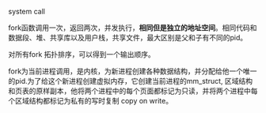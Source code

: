 
system call

fork函数调用一次，返回两次，并发执行，**相同但是独立的地址空间**。相同代码和数据段、堆、共享库以及用户栈，共享文件，最大区别是父和子有不同的pid。

对所有fork 拓扑排序，可以得到一个输出顺序。

fork为当前进程调用，是内核，为新进程创建各种数据结构，并分配给他一个唯一的pid.为了给这个新进程创建虚拟内存，它创建当前进程的mm_struct, 区域结构和页表的原样副本，他将两个进程中的每个页面都标记为只读，并将两个进程中每个区域结构都标记为私有的写时复制 copy on write。

